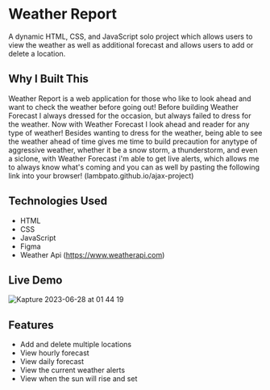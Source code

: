 # Weather Report

A dynamic HTML, CSS, and JavaScript solo project which allows users to view the weather as well as additional forecast and allows users to add or delete a location.

## Why I Built This

Weather Report is a web application for those who like to look ahead and want to check the weather before going out! Before building Weather Forecast I always dressed for the occasion, but always failed to dress for the weather. Now with Weather Forecast I look ahead and reader for any type of weather! Besides wanting to dress for the weather, being able to see the weather ahead of time gives me time to build precaution for anytype of aggressive weather, whether it be a snow storm, a thunderstorm, and even a siclone, with Weather Forecast i'm able to get live alerts, which allows me to always know what's coming and you can as well by pasting the following link into your browser! (lambpato.github.io/ajax-project)

## Technologies Used

- HTML
- CSS
- JavaScript
- Figma
- Weather Api (https://www.weatherapi.com)

## Live Demo

![Kapture 2023-06-28 at 01 44 19](https://github.com/Lambpato/ajax-project/assets/34325124/d9fc39ca-224e-4a32-b594-2269298cb8df)

## Features

- Add and delete multiple locations
- View hourly forecast
- View daily forecast
- View the current weather alerts
- View when the sun will rise and set
